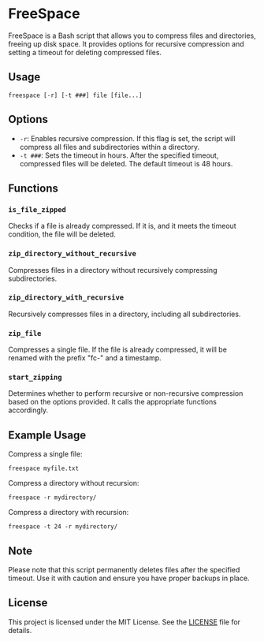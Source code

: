 # FreeSpace

FreeSpace is a Bash script that allows you to compress files and directories, freeing up disk space. It provides options for recursive compression and setting a timeout for deleting compressed files.

## Usage

```
freespace [-r] [-t ###] file [file...]
```

## Options

- `-r`: Enables recursive compression. If this flag is set, the script will compress all files and subdirectories within a directory.
- `-t ###`: Sets the timeout in hours. After the specified timeout, compressed files will be deleted. The default timeout is 48 hours.

## Functions

### `is_file_zipped`

Checks if a file is already compressed. If it is, and it meets the timeout condition, the file will be deleted.

### `zip_directory_without_recursive`

Compresses files in a directory without recursively compressing subdirectories.

### `zip_directory_with_recursive`

Recursively compresses files in a directory, including all subdirectories.

### `zip_file`

Compresses a single file. If the file is already compressed, it will be renamed with the prefix "fc-" and a timestamp.

### `start_zipping`

Determines whether to perform recursive or non-recursive compression based on the options provided. It calls the appropriate functions accordingly.

## Example Usage

Compress a single file:

```
freespace myfile.txt
```

Compress a directory without recursion:

```
freespace -r mydirectory/
```

Compress a directory with recursion:

```
freespace -t 24 -r mydirectory/
```

## Note

Please note that this script permanently deletes files after the specified timeout. Use it with caution and ensure you have proper backups in place.

## License

This project is licensed under the MIT License. See the [LICENSE](LICENSE) file for details.
